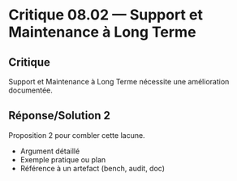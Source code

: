 # Critique 08.02 — Support et Maintenance à Long Terme

## Critique
Support et Maintenance à Long Terme nécessite une amélioration documentée.

## Réponse/Solution 2
Proposition 2 pour combler cette lacune.

- Argument détaillé
- Exemple pratique ou plan
- Référence à un artefact (bench, audit, doc)
